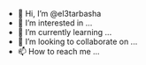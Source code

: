 - 👋 Hi, I’m @el3tarbasha
- 👀 I’m interested in ...
- 🌱 I’m currently learning ...
- 💞️ I’m looking to collaborate on ...
- 📫 How to reach me ...

<!---
el3tarbasha/el3tarbasha is a ✨ special ✨ repository because its `README.md` (this file) appears on your GitHub profile.
You can click the Preview link to take a look at your changes.
--->
